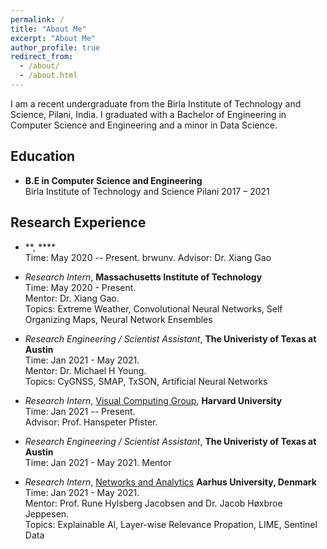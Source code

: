 ```yaml
---
permalink: /
title: "About Me"
excerpt: "About Me"
author_profile: true
redirect_from: 
  - /about/
  - /about.html
---
```


I am a recent undergraduate from the Birla Institute of Technology and Science, Pilani, India. I graduated with a Bachelor of Engineering in Computer Science and Engineering and a minor in Data Science.


## Education
* **B.E in Computer Science and Engineering**  
Birla Institute of Technology and Science Pilani 2017 – 2021


## Research Experience
* **, ****  
Time: May 2020 -- Present. 
brwunv. 
Advisor: Dr. Xiang Gao

* *Research Intern*, **Massachusetts Institute of Technology**  
Time: May 2020 - Present.  
Mentor: Dr. Xiang Gao.  
Topics: Extreme Weather, Convolutional Neural Networks, Self Organizing Maps, Neural Network Ensembles

* *Research Engineering / Scientist Assistant*, **The Univeristy of Texas at Austin**  
Time: Jan 2021 - May 2021.  
Mentor: Dr. Michael H Young.  
Topics: CyGNSS, SMAP, TxSON, Artificial Neural Networks


* *Research Intern*, [Visual Computing Group](https://vcg.seas.harvard.edu), **Harvard University**  
Time: Jan 2021 -- Present.  
Advisor: Prof. Hanspeter Pfister.
<!-- Advisor: Prof. Hanspeter Pfister. 
Topics: Semantic & Instance Segmentation, Self Supervised Learning, Connectomics. -->

* *Research Engineering / Scientist Assistant*, **The Univeristy of Texas at Austin**  
Time: Jan 2021 - May 2021. 
Mentor

* *Research Intern*, [Networks and Analytics](https://ece.au.dk/en/research/key-areas-in-research-and-development/communication-control-and-automation/networks-and-analytics/people/) **Aarhus University, Denmark**  
Time: Jan 2021 - May 2021.  
Mentor: Prof. Rune Hylsberg Jacobsen and Dr. Jacob Høxbroe Jeppesen.  
Topics: Explainable AI, Layer-wise Relevance Propation, LIME, Sentinel Data
